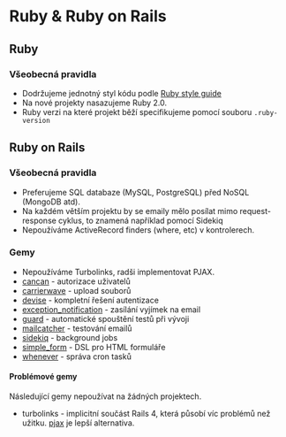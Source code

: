 # Ruby & Ruby on Rails

## Ruby

### Všeobecná pravidla

* Dodržujeme jednotný styl kódu podle [Ruby style guide](
https://github.com/bbatsov/ruby-style-guide)
* Na nové projekty nasazujeme Ruby 2.0.
* Ruby verzi na které projekt běží specifikujeme pomocí souboru `.ruby-version`


## Ruby on Rails

### Všeobecná pravidla

* Preferujeme SQL databaze (MySQL, PostgreSQL) před NoSQL (MongoDB atd).
* Na každém větším projektu by se emaily mělo posílat mimo 
request-response cyklus, to znamená například pomocí Sidekiq
* Nepoužíváme ActiveRecord finders (where, etc) v kontrolerech.

### Gemy

* Nepoužíváme Turbolinks, radši implementovat PJAX.
* [cancan](https://github.com/ryanb/cancan) - autorizace uživatelů 
* [carrierwave](https://github.com/jnicklas/carrierwave) - upload souborů
* [devise](https://github.com/plataformatec/devise) - kompletní řešení autentizace
* [exception_notification](https://github.com/smartinez87/exception_notification) -
 zasílání vyjímek na email
* [guard](https://github.com/guard/guard) - automatické spouštění testů při vývoji
* [mailcatcher](http://mailcatcher.me/) - testování emailů
* [sidekiq](https://github.com/mperham/sidekiq) - background jobs
* [simple_form](https://github.com/plataformatec/simple_form) - DSL pro HTML formuláře
* [whenever](https://github.com/javan/whenever) - správa cron tasků

#### Problémové gemy

Následující gemy nepoužívat na žádných projektech.

* turbolinks - implicitní součást Rails 4, která působí víc problémů 
než užitku. [pjax](https://github.com/defunkt/jquery-pjax) je lepší 
alternativa.
